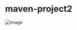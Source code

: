 # maven-project2
![image](https://user-images.githubusercontent.com/61113776/196158337-8137c49f-226e-4246-80e2-17ca9ff6932c.png)

